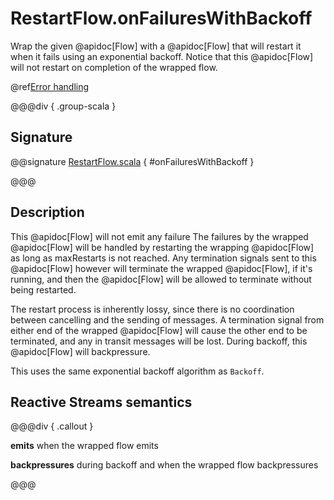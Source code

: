# RestartFlow.onFailuresWithBackoff

Wrap the given @apidoc[Flow] with a @apidoc[Flow] that will restart it when it fails using an exponential backoff. Notice that this @apidoc[Flow] will not restart on completion of the wrapped flow.

@ref[Error handling](../index.md#error-handling)

@@@div { .group-scala }

## Signature

@@signature [RestartFlow.scala](/akka-stream/src/main/scala/akka/stream/scaladsl/RestartFlow.scala) { #onFailuresWithBackoff }

@@@

## Description

This @apidoc[Flow] will not emit any failure
The failures by the wrapped @apidoc[Flow] will be handled by
restarting the wrapping @apidoc[Flow] as long as maxRestarts is not reached.
Any termination signals sent to this @apidoc[Flow] however will terminate the wrapped @apidoc[Flow], if it's
running, and then the @apidoc[Flow] will be allowed to terminate without being restarted.

The restart process is inherently lossy, since there is no coordination between cancelling and the sending of
messages. A termination signal from either end of the wrapped @apidoc[Flow] will cause the other end to be terminated,
and any in transit messages will be lost. During backoff, this @apidoc[Flow] will backpressure.

This uses the same exponential backoff algorithm as `Backoff`.

## Reactive Streams semantics

@@@div { .callout }

**emits** when the wrapped flow emits

**backpressures** during backoff and when the wrapped flow backpressures

@@@
